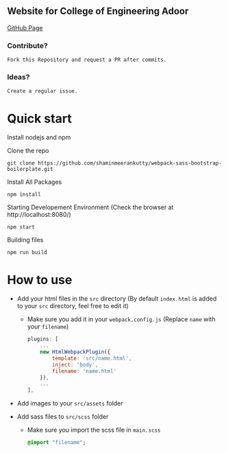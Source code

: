 ## Website for College of Engineering Adoor

[GitHub Page](https://ceadoor.github.io/cea.ac.in/)

### Contribute?

```
Fork this Repository and request a PR after commits.
```

### Ideas?

```
Create a regular issue.
```

# Quick start

Install nodejs and npm
  
Clone the repo

    git clone https://github.com/shaminmeerankutty/webpack-sass-bootstrap-boilerplate.git

Install All Packages

    npm install

Starting Developement Environment (Check the browser at http://localhost:8080/)

    npm start

Building files

    npm run build

# How to use

- Add your html files in the `src` directory (By default `index.html` is added to your `src` directory, feel free to edit it)

  - Make sure you add it in your `webpack.config.js` (Replace `name` with your `filename`)

    ```javascript
    plugins: [
        ...
        new HtmlWebpackPlugin({
            template: 'src/name.html',
            inject: 'body',
            filename: 'name.html'
        }),
        ...
    ],
    ```

- Add images to your `src/assets` folder
- Add sass files to `src/scss` folder

  - Make sure you import the scss file in `main.scss`

    ```sass
    @import "filename";
    ```
